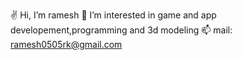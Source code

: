  ✌ Hi, I’m ramesh
 👀 I’m interested in game and app developement,programming and 3d modeling
 📫 mail: ramesh0505rk@gmail.com

<!---
ramesh0505rk/ramesh0505rk is a ✨ special ✨ repository because its `README.md` (this file) appears on your GitHub profile.
You can click the Preview link to take a look at your changes.
--->
